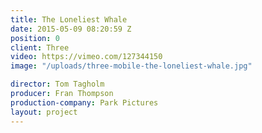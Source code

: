 ```yaml
---
title: The Loneliest Whale
date: 2015-05-09 08:20:59 Z
position: 0
client: Three
video: https://vimeo.com/127344150
image: "/uploads/three-mobile-the-loneliest-whale.jpg"

director: Tom Tagholm
producer: Fran Thompson
production-company: Park Pictures
layout: project
---
```


